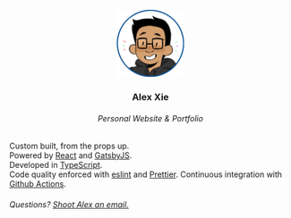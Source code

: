 <p align="center">
  <a href="https://www.alexxie.ca">
    <img alt="Me!" src="./readme-main.png" width="120" />
  </a>
</p>
<h3 align="center">
  Alex Xie
</h2>
<h6 align="center">
  Personal Website & Portfolio
</h6>

Custom built, from the props up.  
Powered by [React](https://reactjs.org/) and [GatsbyJS](https://www.gatsbyjs.org/).  
Developed in [TypeScript](https://www.typescriptlang.org/).  
Code quality enforced with [eslint](https://eslint.org/) and [Prettier](https://prettier.io/).
Continuous integration with [Github Actions](https://github.com/features/actions).

###### Questions? [Shoot Alex an email.](mailto:alexieyizhe@gmail.com)
